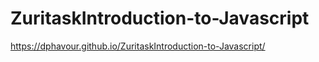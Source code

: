 # ZuritaskIntroduction-to-Javascript

https://dphavour.github.io/ZuritaskIntroduction-to-Javascript/
